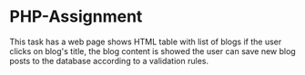 # PHP-Assignment

This task has a web page shows HTML table with list of blogs
if the user clicks on blog's title, the blog content is showed
the user can save new blog posts to the database according to a validation rules.
